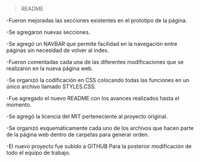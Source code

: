 >README

-Fueron mejoradas las secciones existentes en el prototipo de la página.

-Se agregaron nuevas secciones.

-Se agregó un NAVBAR que permite facilidad en la navegación entre páginas sin necesidad de volver al index.

-Fueron comentadas cada una de las diferentes modificaciones que se realizaron en la nueva página web.

-Se organizó la codificación en CSS colocando todas las funciones en un único archivo llamado STYLES.CSS.

-Fue agregado el nuevo README con los avances realizados hasta el momento.

-Se agregó la licencia del MIT perteneciente al proyecto original.

-Se organizó esquemáticamente cada uno de los archivos que hacen parte de la página web dentro de carpetas para generar orden.

-El nuevo proyecto fue subido a GITHUB Para la posterior modificación de todo el equipo de trabajo.
